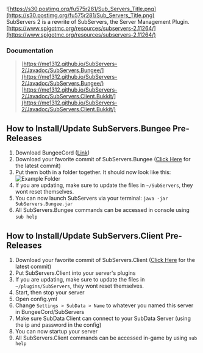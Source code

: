 ![https://s30.postimg.org/fu575r281/Sub_Servers_Title.png](https://s30.postimg.org/fu575r281/Sub_Servers_Title.png)<br>
SubServers 2 is a rewrite of SubServers, the Server Management Plugin.<br>
[https://www.spigotmc.org/resources/subservers-2.11264/](https://www.spigotmc.org/resources/subservers-2.11264/)

### Documentation
> [https://me1312.github.io/SubServers-2/Javadoc/SubServers.Bungee/](https://me1312.github.io/SubServers-2/Javadoc/SubServers.Bungee/)<br>
> [https://me1312.github.io/SubServers-2/Javadoc/SubServers.Client.Bukkit/](https://me1312.github.io/SubServers-2/Javadoc/SubServers.Client.Bukkit/)

## How to Install/Update SubServers.Bungee Pre-Releases
1. Download BungeeCord ([Link](https://www.spigotmc.org/link-forums/bungeecord.28/))
2. Download your favorite commit of SubServers.Bungee ([Click Here](https://github.com/ME1312/SubServers-2/tree/master/Artifacts) for the latest commit)
3. Put them both in a folder together. It should now look like this:
![Example Folder](https://s30.postimg.org/qhcx95jep/Screen_Shot_2016_12_15_at_4_30_15_PM.png)
4. If you are updating, make sure to update the files in `~/SubServers`, they wont reset themselves.
5. You can now launch SubServers via your terminal: `java -jar SubServers.Bungee.jar`
6. All SubServers.Bungee commands can be accessed in console using `sub help`

## How to Install/Update SubServers.Client Pre-Releases
1. Download your favorite commit of SubServers.Client ([Click Here](https://github.com/ME1312/SubServers-2/tree/master/Artifacts) for the latest commit)
2. Put SubServers.Client into your server's plugins 
3. If you are updating, make sure to update the files in `~/plugins/SubServers`, they wont reset themselves.
4. Start, then stop your server
5. Open config.yml
6. Change `Settings > SubData > Name` to whatever you named this server in BungeeCord/SubServers
7. Make sure SubData Client can connect to your SubData Server (using the ip and password in the config)
8. You can now startup your server
9. All SubServers.Client commands can be accessed in-game by using `sub help`
